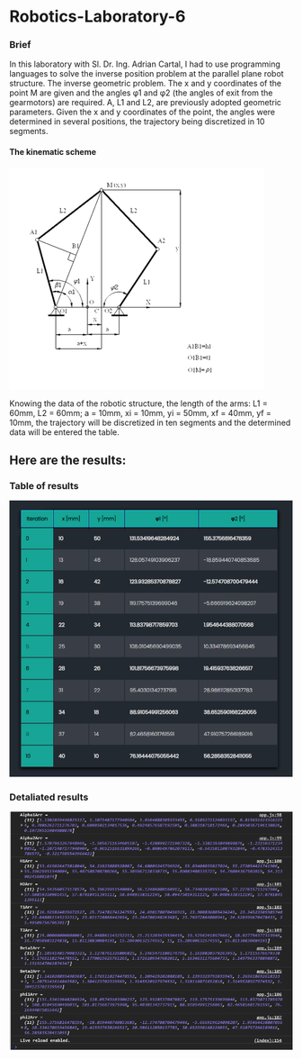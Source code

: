 # Robotics-Laboratory-6
### Brief
In this laboratory with Sl. Dr. Ing. Adrian Cartal, I had to use programming languages to solve the inverse position problem at the parallel plane robot structure. The inverse geometric problem. The x and y coordinates of the point M are given and the angles φ1 and φ2 (the angles of exit from the gearmotors) are required. A, L1 and L2, are previously adopted geometric parameters. Given the x and y coordinates of the point, the angles were determined in several positions, the trajectory being discretized in 10 segments.
#### The kinematic scheme
![kinematic scheme](https://github.com/brittleru/Robotics-Lab-6/blob/master/images/kinematic_scheme.png?raw=true)

Knowing the data of the robotic structure, the length of the arms: L1 = 60mm, L2 = 60mm; a = 10mm, xi = 10mm, yi = 50mm, xf = 40mm, yf = 10mm, the trajectory will be discretized in ten segments and the determined data will be entered the table.

## Here are the results:

### Table of results
![kinematic scheme](https://github.com/brittleru/Robotics-Lab-6/blob/master/images/results_table.png?raw=true)

### Detaliated results
![kinematic scheme](https://github.com/brittleru/Robotics-Lab-6/blob/master/images/results_log.png?raw=true)
